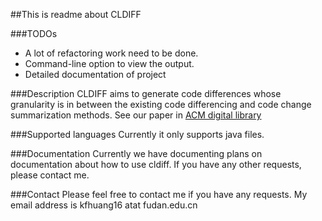 ##This is readme about CLDIFF

###TODOs
* A lot of refactoring work need to be done.
* Command-line option to view the output.
* Detailed documentation of project

###Description 
CLDIFF aims to generate code differences whose granularity  is in between the existing code differencing and code change summarization methods.
See our paper in [ACM digital library](https://dl.acm.org/citation.cfm?id=3238219)

###Supported languages
Currently it only supports java files.


###Documentation
Currently we have documenting plans on documentation about how to use cldiff.
If you have any other requests, please contact me.

###Contact
Please feel free to contact me if you have any requests. My email address is kfhuang16 atat fudan.edu.cn